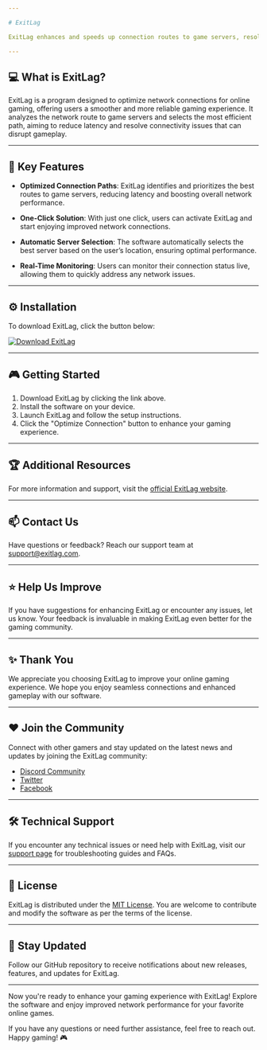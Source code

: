 ```yaml
---

# ExitLag

ExitLag enhances and speeds up connection routes to game servers, resolving connection issues with a simple button press.

---
```


## :computer: What is ExitLag?

ExitLag is a program designed to optimize network connections for online gaming, offering users a smoother and more reliable gaming experience. It analyzes the network route to game servers and selects the most efficient path, aiming to reduce latency and resolve connectivity issues that can disrupt gameplay.

---

## :rocket: Key Features

- **Optimized Connection Paths**: ExitLag identifies and prioritizes the best routes to game servers, reducing latency and boosting overall network performance.

- **One-Click Solution**: With just one click, users can activate ExitLag and start enjoying improved network connections.

- **Automatic Server Selection**: The software automatically selects the best server based on the user’s location, ensuring optimal performance.

- **Real-Time Monitoring**: Users can monitor their connection status live, allowing them to quickly address any network issues.

---

## :gear: Installation

To download ExitLag, click the button below:

[![Download ExitLag](https://img.shields.io/badge/Download-ExitLag-blue)](kkkkkkk)

---

## :video_game: Getting Started

1. Download ExitLag by clicking the link above.
2. Install the software on your device.
3. Launch ExitLag and follow the setup instructions.
4. Click the "Optimize Connection" button to enhance your gaming experience.

---

## :trophy: Additional Resources

For more information and support, visit the [official ExitLag website](https://www.exitlag.com/).

---

## :mailbox: Contact Us

Have questions or feedback? Reach our support team at support@exitlag.com.

---

## :star: Help Us Improve

If you have suggestions for enhancing ExitLag or encounter any issues, let us know. Your feedback is invaluable in making ExitLag even better for the gaming community.

---

## :sparkles: Thank You

We appreciate you choosing ExitLag to improve your online gaming experience. We hope you enjoy seamless connections and enhanced gameplay with our software.

---

## :heart: Join the Community

Connect with other gamers and stay updated on the latest news and updates by joining the ExitLag community:

- [Discord Community](https://discord.com/exitlag)
- [Twitter](https://twitter.com/exitlag)
- [Facebook](https://facebook.com/exitlag)

---

## :hammer_and_wrench: Technical Support

If you encounter any technical issues or need help with ExitLag, visit our [support page](https://www.exitlag.com/support) for troubleshooting guides and FAQs.

---

## :page_facing_up: License

ExitLag is distributed under the [MIT License](https://opensource.org/licenses/MIT). You are welcome to contribute and modify the software as per the terms of the license.

---

## :tada: Stay Updated

Follow our GitHub repository to receive notifications about new releases, features, and updates for ExitLag.

---

Now you're ready to enhance your gaming experience with ExitLag! Explore the software and enjoy improved network performance for your favorite online games.

If you have any questions or need further assistance, feel free to reach out. Happy gaming! 🎮
